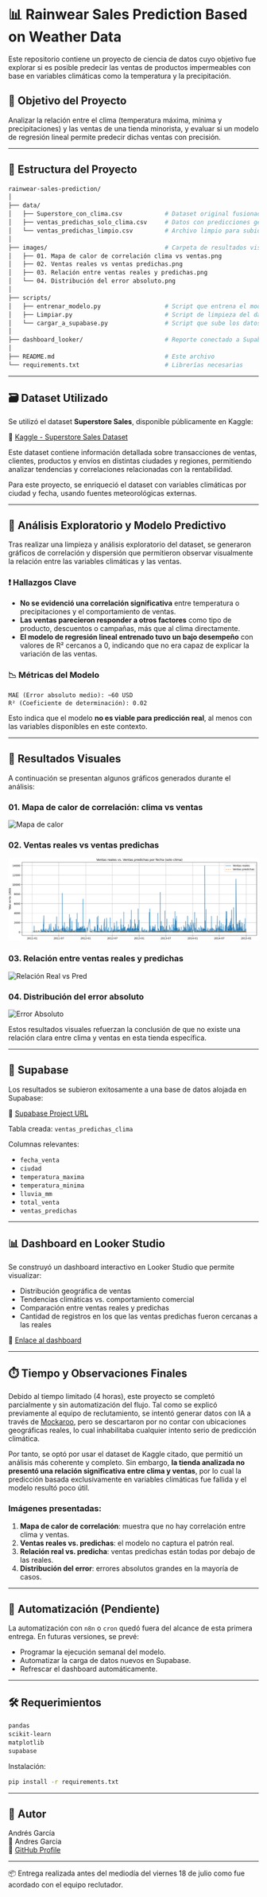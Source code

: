 # 📊 Rainwear Sales Prediction Based on Weather Data

Este repositorio contiene un proyecto de ciencia de datos cuyo objetivo fue explorar si es posible predecir las ventas de productos impermeables con base en variables climáticas como la temperatura y la precipitación.

## 🧠 Objetivo del Proyecto

Analizar la relación entre el clima (temperatura máxima, mínima y precipitaciones) y las ventas de una tienda minorista, y evaluar si un modelo de regresión lineal permite predecir dichas ventas con precisión.

---

## 📁 Estructura del Proyecto

```bash
rainwear-sales-prediction/
│
├── data/
│   ├── Superstore_con_clima.csv            # Dataset original fusionado con clima
│   ├── ventas_predichas_solo_clima.csv     # Datos con predicciones generadas por el modelo
│   └── ventas_predichas_limpio.csv         # Archivo limpio para subida a Supabase
│
├── images/                                 # Carpeta de resultados visuales
│   ├── 01. Mapa de calor de correlación clima vs ventas.png
│   ├── 02. Ventas reales vs ventas predichas.png
│   ├── 03. Relación entre ventas reales y predichas.png
│   └── 04. Distribución del error absoluto.png
│
├── scripts/
│   ├── entrenar_modelo.py                  # Script que entrena el modelo de regresión
│   ├── Limpiar.py                          # Script de limpieza del dataset
│   └── cargar_a_supabase.py                # Script que sube los datos a Supabase
│
├── dashboard_looker/                       # Reporte conectado a Supabase
│
├── README.md                               # Este archivo
└── requirements.txt                        # Librerías necesarias
```

---

## 🗃️ Dataset Utilizado

Se utilizó el dataset **Superstore Sales**, disponible públicamente en Kaggle:

🔗 [Kaggle - Superstore Sales Dataset](https://www.kaggle.com/datasets/ishanshrivastava28/superstore-sales?resource=download)

Este dataset contiene información detallada sobre transacciones de ventas, clientes, productos y envíos en distintas ciudades y regiones, permitiendo analizar tendencias y correlaciones relacionadas con la rentabilidad.

Para este proyecto, se enriqueció el dataset con variables climáticas por ciudad y fecha, usando fuentes meteorológicas externas.

---

## 🔬 Análisis Exploratorio y Modelo Predictivo

Tras realizar una limpieza y análisis exploratorio del dataset, se generaron gráficos de correlación y dispersión que permitieron observar visualmente la relación entre las variables climáticas y las ventas.

### ❗ Hallazgos Clave

- **No se evidenció una correlación significativa** entre temperatura o precipitaciones y el comportamiento de ventas.
- **Las ventas parecieron responder a otros factores** como tipo de producto, descuentos o campañas, más que al clima directamente.
- **El modelo de regresión lineal entrenado tuvo un bajo desempeño** con valores de R² cercanos a 0, indicando que no era capaz de explicar la variación de las ventas.

### 📉 Métricas del Modelo
```text
MAE (Error absoluto medio): ~60 USD
R² (Coeficiente de determinación): 0.02
```
Esto indica que el modelo **no es viable para predicción real**, al menos con las variables disponibles en este contexto.

---

## 📸 Resultados Visuales

A continuación se presentan algunos gráficos generados durante el análisis:

### 01. Mapa de calor de correlación: clima vs ventas
![Mapa de calor](./images/01.%20Mapa%20de%20calor%20de%20correlaci%C3%B3n%20clima%20vs%20ventas.png)

### 02. Ventas reales vs ventas predichas
![Ventas vs Predicciones](./images/02.%20Ventas%20reales%20vs%20ventas%20predichas.png)

### 03. Relación entre ventas reales y predichas
![Relación Real vs Pred](./images/03.%20Relaci%C3%B3n%20entre%20ventas%20reales%20y%20predichas.png)

### 04. Distribución del error absoluto
![Error Absoluto](./images/04.%20Distribuci%C3%B3n%20del%20error%20absoluto.png)

Estos resultados visuales refuerzan la conclusión de que no existe una relación clara entre clima y ventas en esta tienda específica.

---

## 💾 Supabase

Los resultados se subieron exitosamente a una base de datos alojada en Supabase:

🔗 [Supabase Project URL](https://zblxsowtlzdearbcjytw.supabase.co)

Tabla creada: `ventas_predichas_clima`

Columnas relevantes:
- `fecha_venta`
- `ciudad`
- `temperatura_maxima`
- `temperatura_minima`
- `lluvia_mm`
- `total_venta`
- `ventas_predichas`

---

## 📊 Dashboard en Looker Studio

Se construyó un dashboard interactivo en Looker Studio que permite visualizar:

- Distribución geográfica de ventas
- Tendencias climáticas vs. comportamiento comercial
- Comparación entre ventas reales y predichas
- Cantidad de registros en los que las ventas predichas fueron cercanas a las reales

🔗 [Enlace al dashboard](_proporcionar_url_dashboard_aquí_)

---

## ⏱️ Tiempo y Observaciones Finales

Debido al tiempo limitado (4 horas), este proyecto se completó parcialmente y sin automatización del flujo. Tal como se explicó previamente al equipo de reclutamiento, se intentó generar datos con IA a través de [Mockaroo](https://mockaroo.com/), pero se descartaron por no contar con ubicaciones geográficas reales, lo cual inhabilitaba cualquier intento serio de predicción climática.

Por tanto, se optó por usar el dataset de Kaggle citado, que permitió un análisis más coherente y completo. Sin embargo, **la tienda analizada no presentó una relación significativa entre clima y ventas**, por lo cual la predicción basada exclusivamente en variables climáticas fue fallida y el modelo resultó poco útil. 

### Imágenes presentadas:
1. **Mapa de calor de correlación**: muestra que no hay correlación entre clima y ventas.
2. **Ventas reales vs. predichas**: el modelo no captura el patrón real.
3. **Relación real vs. predicha**: ventas predichas están todas por debajo de las reales.
4. **Distribución del error**: errores absolutos grandes en la mayoría de casos.

---

## 🚫 Automatización (Pendiente)

La automatización con `n8n` o `cron` quedó fuera del alcance de esta primera entrega. En futuras versiones, se prevé:

- Programar la ejecución semanal del modelo.
- Automatizar la carga de datos nuevos en Supabase.
- Refrescar el dashboard automáticamente.

---

## 🛠️ Requerimientos

```bash
pandas
scikit-learn
matplotlib
supabase
```

Instalación:
```bash
pip install -r requirements.txt
```

---

## 👤 Autor

Andrés García  
📧 Andres Garcia  
🔗 [GitHub Profile](https://github.com/AndresGarciaJ09)

---

📦 Entrega realizada antes del mediodía del viernes 18 de julio como fue acordado con el equipo reclutador.
